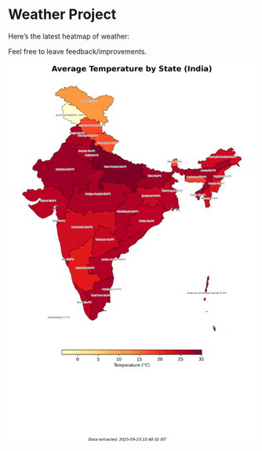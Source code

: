 # Weather Project

Here’s the latest heatmap of weather:

Feel free to leave feedback/improvements.

![India Heatmap](docs/assets/india_heatmap.png?v=D2D48A)
